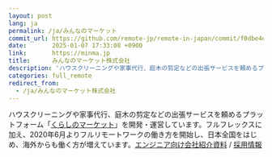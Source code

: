```yaml
---
layout: post
lang: ja
permalink: /ja/みんなのマーケット
commit_url: https://github.com/remote-jp/remote-in-japan/commit/f0dbe4e4b94002a64de049b60194f3d5db7ee0e9
date:       2025-01-07 17:33:08 +0900
link:       https://minma.jp
title:      みんなのマーケット株式会社
description: 'ハウスクリーニングや家事代行、庭木の剪定などの出張サービスを頼めるプラットフォーム「くらしのマーケット」を開発・運営しています。フルフレックスに加え、2020年6月よりフルリモートワークの働き方を開始し、日本全国をはじめ、海外からも働く方が増えています。エンジニア向け会社紹介資料 / 採用情報'
categories: full_remote
redirect_from:
  - /ja/みんなのマーケット株式会社
---
```


<p>ハウスクリーニングや家事代行、庭木の剪定などの出張サービスを頼めるプラットフォーム「<a href="https://curama.jp/">くらしのマーケット</a>」を開発・運営しています。フルフレックスに加え、2020年6月よりフルリモートワークの働き方を開始し、日本全国をはじめ、海外からも働く方が増えています。<a href="https://speakerdeck.com/minma/for-developers">エンジニア向け会社紹介資料</a> / <a href="https://www.minma.jp/recruit">採用情報</a></p>
